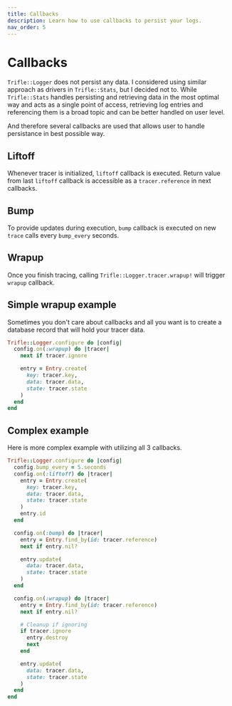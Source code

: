 ```yaml
---
title: Callbacks
description: Learn how to use callbacks to persist your logs.
nav_order: 5
---
```


# Callbacks

`Trifle::Logger` does not persist any data. I considered using similar approach as drivers in `Trifle::Stats`, but I decided not to. While `Trifle::Stats` handles persisting and retrieving data in the most optimal way and acts as a single point of access, retrieving log entries and referencing them is a broad topic and can be better handled on user level.

And therefore several callbacks are used that allows user to handle persistance in best possible way.

## Liftoff

Whenever tracer is initialized, `liftoff` callback is executed. Return value from last `liftoff` callback is accessible as a `tracer.reference` in next callbacks.

## Bump

To provide updates during execution, `bump` callback is executed on new `trace` calls every `bump_every` seconds.

## Wrapup

Once you finish tracing, calling `Trifle::Logger.tracer.wrapup!` will trigger `wrapup` callback.

## Simple wrapup example

Sometimes you don't care about callbacks and all you want is to create a database record that will hold your tracer data.

```ruby
Trifle::Logger.configure do |config|
  config.on(:wrapup) do |tracer|
    next if tracer.ignore

    entry = Entry.create(
      key: tracer.key,
      data: tracer.data,
      state: tracer.state
    )
  end
end
```

## Complex example

Here is more complex example with utilizing all 3 callbacks.

```ruby
Trifle::Logger.configure do |config|
  config.bump_every = 5.seconds
  config.on(:liftoff) do |tracer|
    entry = Entry.create(
      key: tracer.key,
      data: tracer.data,
      state: tracer.state
    )
    entry.id
  end

  config.on(:bump) do |tracer|
    entry = Entry.find_by(id: tracer.reference)
    next if entry.nil?

    entry.update(
      data: tracer.data,
      state: tracer.state
    )
  end

  config.on(:wrapup) do |tracer|
    entry = Entry.find_by(id: tracer.reference)
    next if entry.nil?

    # Cleanup if ignoring
    if tracer.ignore
      entry.destroy
      next
    end

    entry.update(
      data: tracer.data,
      state: tracer.state
    )
  end
end
```
